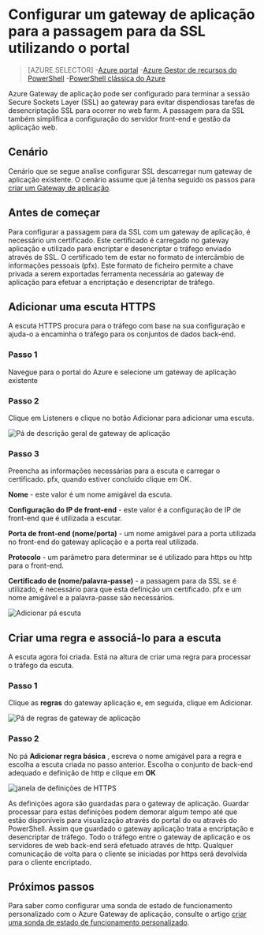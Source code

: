 <properties
   pageTitle="Configurar um gateway de aplicação para a passagem para da SSL utilizando o portal | Microsoft Azure"
   description="Esta página disponibiliza instruções para criar um gateway aplicação com SSL descarregar utilizando o portal"
   documentationCenter="na"
   services="application-gateway"
   authors="georgewallace"
   manager="carmonm"
   editor="tysonn"/>
<tags
   ms.service="application-gateway"
   ms.devlang="na"
   ms.topic="article"
   ms.tgt_pltfrm="na"
   ms.workload="infrastructure-services"
   ms.date="09/09/2016"
   ms.author="gwallace"/>

# <a name="configure-an-application-gateway-for-ssl-offload-by-using-the-portal"></a>Configurar um gateway de aplicação para a passagem para da SSL utilizando o portal

> [AZURE.SELECTOR]
-[Azure portal](application-gateway-ssl-portal.md)
-[Azure Gestor de recursos do PowerShell](application-gateway-ssl-arm.md)
-[PowerShell clássica do Azure](application-gateway-ssl.md)

Azure Gateway de aplicação pode ser configurado para terminar a sessão Secure Sockets Layer (SSL) ao gateway para evitar dispendiosas tarefas de desencriptação SSL para ocorrer no web farm. A passagem para da SSL também simplifica a configuração do servidor front-end e gestão da aplicação web.

## <a name="scenario"></a>Cenário

Cenário que se segue analise configurar SSL descarregar num gateway de aplicação existente. O cenário assume que já tenha seguido os passos para [criar um Gateway de aplicação](application-gateway-create-gateway-portal.md).

## <a name="before-you-begin"></a>Antes de começar

Para configurar a passagem para da SSL com um gateway de aplicação, é necessário um certificado. Este certificado é carregado no gateway aplicação e utilizado para encriptar e desencriptar o tráfego enviado através de SSL. O certificado tem de estar no formato de intercâmbio de informações pessoais (pfx). Este formato de ficheiro permite a chave privada a serem exportadas ferramenta necessária ao gateway de aplicação para efetuar a encriptação e desencriptar de tráfego.

## <a name="add-an-https-listener"></a>Adicionar uma escuta HTTPS

A escuta HTTPS procura para o tráfego com base na sua configuração e ajuda-o a encaminha o tráfego para os conjuntos de dados back-end.

### <a name="step-1"></a>Passo 1

Navegue para o portal do Azure e selecione um gateway de aplicação existente

### <a name="step-2"></a>Passo 2

Clique em Listeners e clique no botão Adicionar para adicionar uma escuta.

![Pá de descrição geral de gateway de aplicação][1]

### <a name="step-3"></a>Passo 3

Preencha as informações necessárias para a escuta e carregar o certificado. pfx, quando estiver concluído clique em OK.

**Nome** - este valor é um nome amigável da escuta.

**Configuração do IP de front-end** - este valor é a configuração de IP de front-end que é utilizada a escutar.

**Porta de front-end (nome/porta)** - um nome amigável para a porta utilizada no front-end do gateway aplicação e a porta real utilizada.

**Protocolo** - um parâmetro para determinar se é utilizado para https ou http para o front-end.

**Certificado de (nome/palavra-passe)** - a passagem para da SSL se é utilizado, é necessário para que esta definição um certificado. pfx e um nome amigável e a palavra-passe são necessários.

![Adicionar pá escuta][2]

## <a name="create-a-rule-and-associate-it-to-the-listener"></a>Criar uma regra e associá-lo para a escuta

A escuta agora foi criada. Está na altura de criar uma regra para processar o tráfego da escuta.

### <a name="step-1"></a>Passo 1

Clique as **regras** do gateway aplicação e, em seguida, clique em Adicionar.

![Pá de regras de gateway de aplicação][3]

### <a name="step-2"></a>Passo 2

No pá **Adicionar regra básica** , escreva o nome amigável para a regra e escolha a escuta criada no passo anterior. Escolha o conjunto de back-end adequado e definição de http e clique em **OK**

![janela de definições de HTTPS][4]

As definições agora são guardadas para o gateway de aplicação. Guardar processar para estas definições podem demorar algum tempo até que estão disponíveis para visualização através do portal do ou através do PowerShell. Assim que guardado o gateway aplicação trata a encriptação e desencriptar de tráfego. Todo o tráfego entre o gateway de aplicação e os servidores de web back-end será efetuado através de http. Qualquer comunicação de volta para o cliente se iniciadas por https será devolvida para o cliente encriptado.

## <a name="next-steps"></a>Próximos passos

Para saber como configurar uma sonda de estado de funcionamento personalizado com o Azure Gateway de aplicação, consulte o artigo [criar uma sonda de estado de funcionamento personalizado](application-gateway-create-gateway-portal.md).

[1]: ./media/application-gateway-ssl-portal/figure1.png
[2]: ./media/application-gateway-ssl-portal/figure2.png
[3]: ./media/application-gateway-ssl-portal/figure3.png
[4]: ./media/application-gateway-ssl-portal/figure4.png